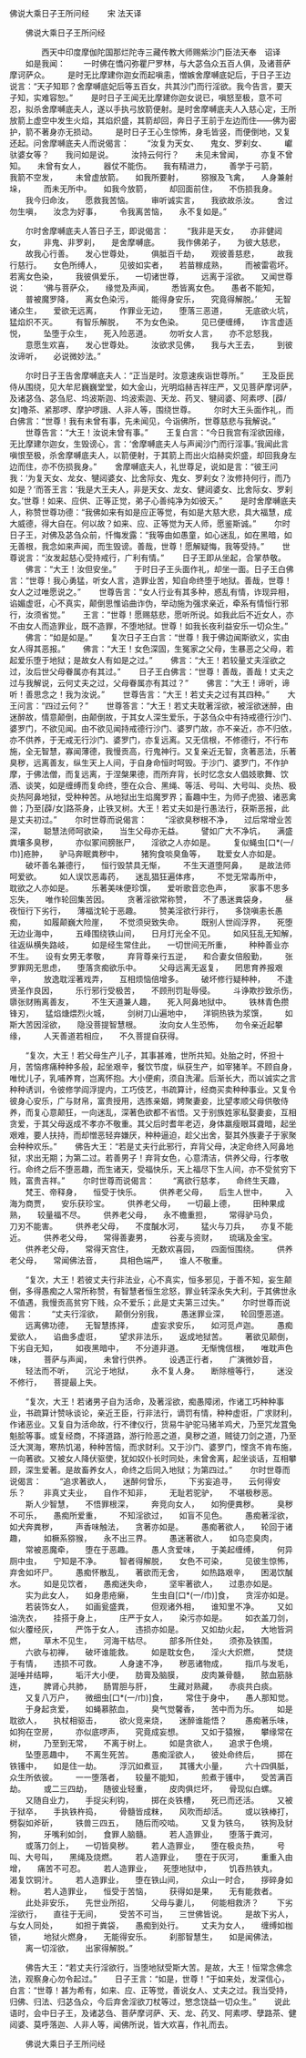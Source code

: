  佛说大乘日子王所问经
　　宋 法天译




　　佛说大乘日子王所问经

　　　　西天中印度摩伽陀国那烂陀寺三藏传教大师赐紫沙门臣法天奉　诏译
　　如是我闻：
　　一时佛在憍闪弥瞿尸罗林，与大苾刍众五百人俱，及诸菩萨摩诃萨众。
　　是时无比摩建你迦女而起嗔恚，憎嫉舍摩嚩底妃后，于日子王边说言：“天子知耶？舍摩嚩底妃后等五百女，共其沙门而行淫欲。我今告言，要天子知，实难容恕。”
　　是时日子王闻无比摩建你迦女说已，嗔怒至极，意不可忍，拟杀舍摩嚩底夫人，遂以手执弓放箭便射。是时舍摩嚩底夫人入慈心定，王所放箭上虚空中发生火焰，其焰炽盛，其箭却回，奔日子王前于左边而住——佛为密护，箭不著身亦无损动。
　　是时日子王心生惊怖，身毛皆竖，而便倒地，又复还起。问舍摩嚩底夫人而说偈言：
　　“汝复为天女、　　鬼女、罗刹女、
　　巘驮婆女等？　　我问如是说。
　　汝持云何行？　　未见未曾闻，
　　亦复不曾知。　　未曾有女人，
　　器仗不能伤。　　我有精进力，
　　善学于弓箭，　　我箭不空发，
　　未曾虚放箭。　　如我所要射，
　　猕猴及飞禽，　　人身兼射垛，
　　而未无所中。　　如我今放箭，
　　却回面前住，　　不伤损我身。
　　我今归命汝，　　愿救我苦恼。
　　审听诚实言，　　我欲故杀汝。
　　舍过勿生嗔，　　汝念为好事，
　　令我离苦恼，　　永不复如是。”

　　尔时舍摩嚩底夫人答日子王，即说偈言：
　　“我非是天女，　　亦非健闼女，
　　非鬼、非罗刹，　　是舍摩嚩底。
　　我作佛弟子，　　为彼大慈悲，
　　故我心行善。　　发心世尊处，
　　俱胝百千劫，　　观彼善慈悲，
　　故我行慈行。　　女色所缚人，
　　见彼如实者，　　若苗稼成熟，
　　而被雷雹坏。　　若离女色染，
　　我彼俱爱乐，　　一切诸世尊，
　　远离于淫欲。　　又闻世尊说：
　　‘佛与菩萨众，　　缘觉及声闻，
　　悉皆离女色。　　愚者不能知，
　　普被魔罗降，　　离女色染污，
　　能得身安乐，　　究竟得解脱。’
　　无智诸众生，　　爱欲无远离，
　　作罪业无边，　　堕落三恶道，
　　无底欲火坑，　　猛焰炽不灭。
　　有智乐解脱，　　不为女色染。
　　见已便缠缚，　　诈言虚适悦，
　　坠堕于众生，　　死入险恶道。
　　勿听女人言，　　亦不忿怒我，
　　意愿生欢喜，　　发心世尊处。
　　汝欲求见佛，　　我与大王去，
　　到彼汝谛听，　　必说微妙法。”

　　尔时日子王告舍摩嚩底夫人：“正当是时。汝意速疾诣世尊所。”
　　王及臣民侍从围绕，见大牟尼巍巍堂堂，如大金山，光明焰赫吉祥庄严，又见菩萨摩诃萨，及诸苾刍、苾刍尼、坞波斯迦、坞波索迦、天龙、药叉、犍闼婆、阿素啰、[薜/女]噜茶、紧那啰、摩护啰誐、人非人等，围绕世尊。
　　尔时大王头面作礼，而白佛言：“世尊！我有未曾有事，先未闻见，今诣佛所，世尊慈悲与我解说。”
　　世尊告言：“大王！汝说未曾有事。”
　　王复白言：“今日我宫有淫欲因缘，无比摩建尔迦女，生毁谤心，言：‘舍摩嚩底夫人与声闻沙门而行淫事。’我闻此言嗔恨至极，杀舍摩嚩底夫人，以箭便射，于其箭上而出火焰赫奕炽盛，却回我身左边而住，亦不伤损我身。”
　　舍摩嚩底夫人，礼世尊足，说如是言：“彼王问我：‘为复天女、龙女、犍闼婆女、比舍际女、鬼女、罗刹女？汝修持何行，而乃如是？’而答王言：‘我是大王夫人，非是天女、龙女、健闼婆女、比舍际女、罗刹女。’世尊！如来、应供、正等正觉，弟子心善纯净为如彼天。”
　　是时舍摩嚩底夫人，称赞世尊功德：“我佛如来有如是应正等觉，有如是大慈大悲，具大福慧，成大威德，得大自在。何以故？如来、应、正等觉为天人师，愿鉴斯诚。”
　　尔时日子王，对佛及苾刍众前，忏悔发露：“我等由如愚童，如心迷乱，如在黑暗，如无善根，我念如来声闻，而生毁谤。善哉，世尊！愿解疑悔，我等受持。”
　　世尊说言：“汝发起慈心受持戒行，广利有情。”
　　日子王即从坐起，合掌恭敬。
　　佛言：“大王！汝但安坐。”
　　于时日子王头面作礼，却坐一面。日子王白佛言：“世尊！我心勇猛，听女人言，造罪业苦，知自命终堕于地狱。善哉，世尊！女人之过唯愿说之。”
　　世尊告言：“女人行业有其多种，惑乱有情，诈现异相，谄媚虚诳，心不真实，颠倒思惟谄曲诈伪，举动施为强求亲近，牵系有情恒行邪行，汝须省觉。”
　　王言：“世尊！愿赐慈悲，愿听所说。如我此后不近女人，亦不由女人而造罪业，既不造罪，不堕地狱。世尊！如我长夜利益安乐一切众生。”
　　佛言：“如是如是。”
　　复次日子王白言：“世尊！我于佛边闻斯欲义，实由女人得其恶报。”
　　佛言：“大王！女色深固，生冤家之父母，生暴恶之父母，若起爱乐堕于地狱；是故女人有如是之过。”
　　佛言：“大王！若较量丈夫淫欲之过，汝后世父母眷属亦有其过。”
　　日子王白佛言：“世尊！善哉，善哉！丈夫之过与我解说，云何丈夫之过，父母眷属亦有其过？”
　　佛言：“大王！谛听，谛听！善思念之！我为汝说。”
　　世尊告言：“大王！若丈夫之过有其四种。”
　　大王问言：“四过云何？”
　　世尊答言：“大王！若丈夫耽著淫欲，被淫欲迷醉，由迷醉故，情意颠倒，由颠倒故，于其女人深生爱乐，于苾刍众中有持戒德行沙门、婆罗门，不欲见闻。由不欲见闻持戒德行沙门、婆罗门故，亦不亲近，亦不归依，亦不供养，于无戒无行沙门、婆罗门，亦复远离。又无信根，不修德行，不行布施，全无智慧，寡闻薄德，我慢贡高，行鬼神行。又复亲近无智，贪著恶法，乐著臭秽，远离善友，纵生天上人间，于自身命恒时呵毁。于沙门、婆罗门，不作护摩，于佛法僧，而复远离，于涅槃果德，而所弃背，长时忆念女人倡妓歌舞、饮酒、谈笑，如是缠缚而复命终，堕在众合、黑绳、等活、号叫、大号叫、炎热、极炎热阿鼻地狱，受种种苦。从地狱出生焰魔罗界；畜趣中生，为师子虎狼、诸恶禽兽；乃至[薜/女]路茶身，止铁叉树。大王！若丈夫如是行愚法行，获斯恶报，此是丈夫初过。”
　　尔时世尊而说偈言：
　　“淫欲臭秽根不净，　　过后常增业苦深，
　　聪慧法师呵欲染，　　当生父母亦无益。
　　譬如广大不净坑，　　满盛粪壤多臭秽，
　　亦似冢间膀胀尸，　　淫欲之人亦如是。
　　复似蝇虫[口*(一/巾)]疮肿，　　驴马奔眠粪秽中，
　　猪狗食啖臭鱼等，　　耽爱女人亦如是。
　　破坏善名兼德行，　　恒行毁禁具无惭，
　　不生天道堕阿鼻，　　是故法师呵爱欲。
　　如人误饮恶毒药，　　迷乱猖狂遍体疼，
　　不觉无常毒所中，　　耽欲之人亦如是。
　　乐著美味便珍馔，　　爱听歌音恋色声，
　　家事不思多忘失，　　唯作轮回集苦因。
　　贪著淫欲常称赞，　　不了愚迷粪袋身，
　　昼夜恒行下劣行，　　薄福沈轮于恶趣。
　　赞美淫欲行非行，　　多饶嗔恚长愚痴，
　　如履颠巍大险崖，　　不觉须臾致失命。
　　既别人世阎浮界，　　死堕无边业海中，
　　五峰围绕铁山间，　　日月灯光全不见。
　　如风狂乱无知解，　　往返纵横失路岐，
　　如是经生常住此，　　一切世间无所重，
　　种种善业亦不生。　　设有女男无孝敬，
　　弃背尊亲行五逆，　　和合妻女倍殷勤，
　　张罗罪网无思虑，　　堕落贪痴欲乐中。
　　父母远离无返复，　　罔思育养报艰辛，
　　放逸耽淫著戏弄，　　互相烦恼倍增多。
　　破坏修行疑种种，　　不逢贤圣作良因，
　　乐行邪行受极苦，　　不顾刑罚耻辱侵。
　　斗诤欺抄致杀伤，　　隳张财贿离善友，
　　不生天道兼人趣，　　死入阿鼻地狱中。
　　铁林青色攒锋刃，　　猛焰煻煨烈火城，
　　剑树刀山遍地中，　　洋铜热铁为浆馔，
　　如斯大苦因淫欲，　　隐没菩提智慧根。
　　汝向女人生恐怖，　　勿令亲近起攀缘，
　　人天善道若相应，　　不久菩提自获得。

　　“复次，大王！若父母生产儿子，其事甚难，世所共知。处胎之时，怀担十月，苦恼疼痛种种多般，起坐艰辛，餐饮节度，纵获生产，如宰猪羊。不顾自身，唯忧儿子，乳哺养育，岂离怀抱。大小便痢，须自洗濯。后渐长大，而以诚实之言种种诱训，令彼修学阎浮提内，工巧伎艺，书疏算计，经商买卖种种事业。又复令彼身心安乐，广与财帛，富贵授用，选拣亲姻，娉聚妻妾，比望孝顺父母供敬侍养，而复心意颠狂，一向迷乱，深著色欲都不省悟。又于别族姓家私娶妻妾，互相贪爱，于其父母返成不孝亦不敬重。其父后时耆年老迈，身体羸瘦眼耳聋暗，起坐艰难，要人扶持，而却憎恶轻弃嫌厌，种种逼迫，趁父出舍，娶其外族妻子于家聚会种种欢乐。”
　　佛告大王：“若是丈夫行此邪行，弃背父母，决定命终入阿鼻地狱，求出无期；为第二过。若善男子！弃背女色，心意清洁，供养父母，行孝敬行。命终之后不堕恶趣，而生诸天，受福快乐，天上福尽下生人间，亦不受贫穷下贱，富贵吉祥。”
　　尔时世尊而说偈言：
　　“离欲行慈孝，　　命终生天趣，
　　梵王、帝释身，　　恒受于快乐。
　　供养老父母，　　后生人世中，
　　入海为商贾，　　安乐获珍宝。
　　供养老父母，　　一切最上德，
　　田种果成熟，　　较量福不尽。
　　供养老父母，　　永不檐重担，
　　常得驴马负，　　刀刃不能害。
　　供养老父母，　　不度醎水河，
　　猛火与刀兵，　　亦复不能近。
　　供养老父母，　　常得善妻男，
　　谷麦与资财，　　琉璃及金宝。
　　供养老父母，　　常得天宫住，
　　无数欢喜园，　　四面恒围绕。
　　供养老父母，　　常闻佛法音，
　　具相色端严，　　谁人不敬重。

　　“复次，大王！若彼丈夫行非法业，心不真实，恒多邪见，于善不知，妄生颠倒，多得愚痴之人常所称赞，有智慧者恒生忿怒，罪业转深永失大利，于其佛世永不值遇，我慢贡高贫穷下贱，众不爱乐；此是丈夫第三过失。”
　　尔时世尊而说偈言：
　　“丈夫行淫欲，　　颠倒分别我，
　　愚迷罪业深，　　轮回堕恶道。
　　远离佛功德，　　无智慧拣择，
　　虚妄求安乐，　　如河觅卢迦。
　　愚痴爱欲人，　　谄曲多虚诳，
　　望求非法乐，　　返成地狱苦。
　　著欲见颠倒，　　下劣自无知，
　　如夜黑暗中，　　不分道非道。
　　无惭愧信根，　　唯耽声色味，
　　菩萨与声闻，　　未曾行供养。
　　设遇正行者，　　广演微妙音，
　　轻法而不听，　　沉沦于地狱，
　　永不复人身。　　断除檀等行，
　　迷没不修行，　　菩提最上失。

　　“复次，大王！若诸男子自为活命，及著淫欲，痴愚障闭，作诸工巧种种事业，书疏算计赞咏谈论，亲近王臣，行非法行，谪罚有情，种种虚诳，广求财利，作诸恶业。又复自为活命故，行不律仪行，货易牛驴驼马猪羊鸡犬，乃至咒龙罝兔魁脍等事。或复经商，不择道路，游行险恶之道，臭秽之道，贼徒刀剑之道，乃至泛大溟海，寒热饥渴，种种苦恼，而求财利。又于沙门、婆罗门，悭贪不肯布施，一向著欲。又被女人降伏驱使，犹如奴仆长时同处，未曾舍离，起坐谈话，互相攀顾，深生爱著。是故畜养女人，命终之后同入地狱；为第四过。”
　　尔时世尊而说偈言：
　　“追求著欲人，　　迷醉何曾乐，
　　下劣妄追寻，　　云何得安乐？
　　非真丈夫业，　　自作不知非，
　　无耻若驼驴，　　不堪极秽恶。
　　斯人少智慧，　　不悟罪根深，
　　奔竞向女人，　　如狗便粪秽。
　　臭秽不可乐，　　愚痴所爱重，
　　不知淫欲过，　　如盲不见色。
　　愚痴著淫欲，　　如犬奔粪秽，
　　声香味触法，　　贪著亦如是。
　　愚痴著欲人，　　轮回于诸趣，
　　如橛系猕猴，　　永不出三界。
　　愚迷著欲人，　　如乌恋臭肉，
　　常被恶魔牵，　　堕在于恶趣。
　　愚人贪爱味，　　于美起缠缚，
　　何异厕中虫，　　宁知是不净。
　　智者得解脱，　　女色不可染，
　　见彼生惊怖，　　弃舍如坏尸。
　　愚痴怀散乱，　　著欲而无舍，
　　如热路艰辛，　　困渴饮醎水。
　　如是见饮者，　　愚痴迷失命，
　　坚牢著欲人，　　过患亦如是。
　　实为此女人，　　如身患疮癞，
　　生虫自[口*(一/巾)]食，　　贪淫亦如是。
　　若装饰女人，　　如画瓮盛粪，
　　但观诸外相，　　谁知里不净。
　　又如油洗衣，　　挂搭于身上，
　　庄严于女人，　　染污亦如是。
　　如衣盖刀剑，　　似火覆经灰，
　　严饰于女人，　　违损亦如是。
　　又如劫火起，　　大地皆洞燃，
　　草木不见生，　　河海干枯尽。
　　部多所住处，　　须弥及铁围，
　　六欲与初禅，　　破坏谁能救。
　　如是耽女色，　　淫火大炽燃，
　　焚烧于有情，　　违损不可救。
　　人身速不净，　　秽恶诸物成，
　　指爪与发毛，　　涎唾并结矃，
　　垢汗大小便，　　肪膏及脑膜，
　　皮肉兼骨髓，　　脓血筋脉连，
　　脾肾心共肺，　　肠胃胆与肝，
　　生藏对熟藏，　　赤痰共白痰。
　　又复八万户，　　微细虫[口*(一/巾)]食，
　　常住于身中，　　愚人那知觉。
　　于身起贪爱，　　如蝇慕脓血，
　　臭气觉馨香，　　苦中而为乐。
　　如是耽欲人，　　执杖相驱击，
　　欲火竞来烧，　　迷醉谁能悟？
　　愚痴著乐味，　　如狗在空房，
　　亦似底啰声，　　究竟成妄想。
　　又如于猿猴，　　攀缘常在树，
　　乃至到无常，　　不离于树上。
　　如是贪欲人，　　追求于色境，
　　坠堕恶趣中，　　不离生死苦。
　　愚痴淫欲人，　　彼处命终后，
　　掷在铁镬中，　　如是住一劫。
　　浮沉如煮豆，　　其镬大小量，
　　六十四俱胝，　　众生所依彼。
　　一一堕落者，　　较量不能知，
　　煎煮于镬中，　　受苦满百劫。
　　或二三四劫，　　随彼业轻重，
　　皮肉俱烂坏，　　骨现似白螺。
　　又随自业力，　　手捉尖利钩，
　　掷在炎铁槽，　　死已而还活。
　　又被于狱卒，　　手执铁杵捣，
　　骨髓皆成粖，　　风吹而却活。
　　或以铁棒打，　　劈裂如斧斫，
　　铁兽三四五，　　随后而咬啮。
　　又复为铁乌，　　铁狗及豺狗，
　　牙嘴利如剑，　　食罪人脑髓。
　　若人造罪业，　　堕落于粪河，
　　或落刀剑上，　　一切皆臭秽。
　　若人造罪业，　　堕在极炎热，
　　号叫、大号叫，　　黑绳及烧燃。
　　若人造罪业，　　堕在于灰河，
　　重重入由增，　　痛苦不可忍。
　　若人造罪业，　　死堕地狱中，
　　饥吞热铁丸，　　渴复饮铜汁。
　　若人造罪业，　　堕在铁山间，
　　众山一时合，　　拶碎身如粉。
　　若人造罪业，　　恒受于苦恼，
　　获得如是果，　　无有能救者。
　　此处非安乐，　　先世业所招，
　　父母与妻儿，　　何能相救济？
　　下劣淫欲行，　　直往于无间，
　　受苦不可当，　　三世佛皆说。
　　是故下劣人，　　与女人同处，
　　如担于粪袋，　　愚痴到处行。
　　丈夫为女人，　　缠缚如枷锁，
　　地狱火燃身，　　无能得安乐。
　　刹那智慧生，　　如是闻佛法，
　　离一切淫欲，　　出家得解脱。”

　　佛告大王：“若丈夫行淫欲行，当堕地狱受斯大苦。是故，大王！恒常念佛念法，观察身心勿令起过。”
　　日子王言：“如是，世尊！”于如来处，发深信心，白言：“世尊！甚为希有，如来、应、正等觉，善说女人、丈夫之过。我当受持，归佛、归法、归苾刍众，今后弃舍淫欲刀杖等过，慜念饶益一切众生。”
　　说此语时，会中日子王，及诸苾刍、菩萨摩诃萨、天、龙、药叉、阿素啰、孽路茶、健闼婆、莫呼落迦、人非人等，闻佛所说，皆大欢喜，作礼而去。

　　佛说大乘日子王所问经


